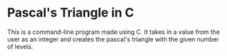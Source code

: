 # Pascal's Triangle in C
 This is a command-line program made using C. It takes in a value from the user as an integer and creates the pascal's triangle with the given number of levels.
